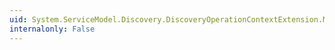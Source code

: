 ```yaml
---
uid: System.ServiceModel.Discovery.DiscoveryOperationContextExtension.MaxResponseDelay
internalonly: False
---
```

